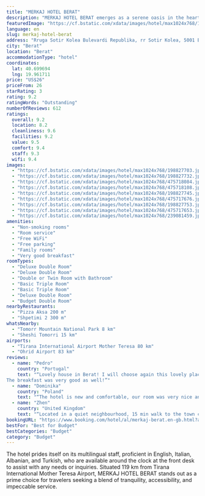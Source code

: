 ```yaml
---
title: "MERKAJ HOTEL BERAT"
description: "MERKAJ HOTEL BERAT emerges as a serene oasis in the heart of Berat, providing guests with an exceptional stay marked by convenience and comfort."
featuredImage: "https://cf.bstatic.com/xdata/images/hotel/max1024x768/198827703.jpg?k=5e8eeb1ece45e8dc683993c20d21aa78bd5857a98a98c1dd22abbb83439e78af&o=&hp=1"
language: en
slug: merkaj-hotel-berat
address: "Rruga Sotir Kolea Bulevardi Republika, rr Sotir Kolea, 5001 Berat, Albania"
city: "Berat"
location: "Berat"
accommodationType: "hotel"
coordinates:
  lat: 40.699694
  lng: 19.961711
price: "US$26"
priceFrom: 26
starRating: 3
rating: 9.2
ratingWords: "Outstanding"
numberOfReviews: 612
ratings:
  overall: 9.2
  location: 8.2
  cleanliness: 9.6
  facilities: 9.2
  value: 9.5
  comfort: 9.4
  staff: 9.3
  wifi: 9.4
images:
  - "https://cf.bstatic.com/xdata/images/hotel/max1024x768/198827703.jpg?k=5e8eeb1ece45e8dc683993c20d21aa78bd5857a98a98c1dd22abbb83439e78af&o=&hp=1"
  - "https://cf.bstatic.com/xdata/images/hotel/max1024x768/198827732.jpg?k=6eb8a3a2dce629a56542c189964d78ed7a9770133d4348f93710d2939cd9c752&o=&hp=1"
  - "https://cf.bstatic.com/xdata/images/hotel/max1024x768/475718084.jpg?k=7ec86558008b1b88feb6d5096bdecb7c96f8f006fa2c5729c904414e050ca13c&o=&hp=1"
  - "https://cf.bstatic.com/xdata/images/hotel/max1024x768/475718108.jpg?k=092e90bd5ae6322052a913f9536281d1da40d9e5203e6bfb0e3755ded54b2e3d&o=&hp=1"
  - "https://cf.bstatic.com/xdata/images/hotel/max1024x768/198827745.jpg?k=0ee7bac58e8d4f87760d48b45ed13d5416ed88ea11ad66d1f150b8dd1aeb4eee&o=&hp=1"
  - "https://cf.bstatic.com/xdata/images/hotel/max1024x768/475717676.jpg?k=589f818e9f2c6e2e810f3115d91ba0ece500b54a7a0728e2b4e56f9506304c05&o=&hp=1"
  - "https://cf.bstatic.com/xdata/images/hotel/max1024x768/198827753.jpg?k=a7e773eb05519789c65ff2b5ab1866e7f34148bcb6cd7042ffbe69f06262d201&o=&hp=1"
  - "https://cf.bstatic.com/xdata/images/hotel/max1024x768/475717653.jpg?k=1ebfe895c402f2ebe729ca2c3a2f3a80296a7ffbf80cf15e778654f5f4de3951&o=&hp=1"
  - "https://cf.bstatic.com/xdata/images/hotel/max1024x768/239081459.jpg?k=4e161b08503d5ac6ac888f108bef70c0f1be5638aa6873b10b1932ba0bb3bcda&o=&hp=1"
amenities:
  - "Non-smoking rooms"
  - "Room service"
  - "Free WiFi"
  - "Free parking"
  - "Family rooms"
  - "Very good breakfast"
roomTypes:
  - "Deluxe Double Room"
  - "Deluxe Double Room"
  - "Double or Twin Room with Bathroom"
  - "Basic Triple Room"
  - "Basic Triple Room"
  - "Deluxe Double Room"
  - "Budget Double Room"
nearbyRestaurants:
  - "Pizza Aksa 200 m"
  - "Shpetimi 2 300 m"
whatsNearby:
  - "Tomorr Mountain National Park 8 km"
  - "Sheshi Tomorri 15 km"
airports:
  - "Tirana International Airport Mother Teresa 80 km"
  - "Ohrid Airport 83 km"
reviews:
  - name: "Pedro"
    country: "Portugal"
    text: "“Lovely house in Berat! I will choose again this lovely place if returning to Berat! Staff is adorable. The room spacious and very clean.
The breakfast was very good as well!”"
  - name: "Dominika"
    country: "Poland"
    text: "“The hotel is new and comfortable, our room was very nice and clean. The Staff was kind and friendly. Perfect location!”"
  - name: "Zhen"
    country: "United Kingdom"
    text: "“Located in a quiet neighbourhood, 15 min walk to the town centre. There are free tea and coffee and breakfast provided. Comfortable bed and reasonable price.”"
bookingURL: "https://www.booking.com/hotel/al/merkaj-berat.en-gb.html?aid=8035640"
bestFor: "Best for Budget"
bestCategories: "Budget"
category: "Budget"
---
```


The hotel prides itself on its multilingual staff, proficient in English, Italian, Albanian, and Turkish, who are available around the clock at the front desk to assist with any needs or inquiries. Situated 119 km from Tirana International Mother Teresa Airport, MERKAJ HOTEL BERAT stands out as a prime choice for travelers seeking a blend of tranquility, accessibility, and impeccable service.